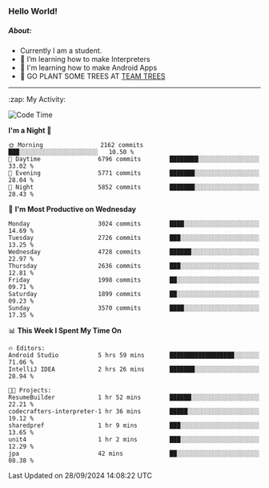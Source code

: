 ### Hello World!

##### About:
- Currently I am a student.
- 🌱 I’m learning how to make Interpreters
- 🌱 I'm learning how to make Android Apps
- 🌱 GO PLANT SOME TREES AT [TEAM TREES](https://teamtrees.org/)

---
  <summary>:zap: My Activity:</summary>
  
<!--START_SECTION:waka-->
![Code Time](http://img.shields.io/badge/Code%20Time-1%2C481%20hrs%202%20mins-blue)

**I'm a Night 🦉** 

```text
🌞 Morning                2162 commits        ███░░░░░░░░░░░░░░░░░░░░░░   10.50 % 
🌆 Daytime                6796 commits        ████████░░░░░░░░░░░░░░░░░   33.02 % 
🌃 Evening                5771 commits        ███████░░░░░░░░░░░░░░░░░░   28.04 % 
🌙 Night                  5852 commits        ███████░░░░░░░░░░░░░░░░░░   28.43 % 
```
📅 **I'm Most Productive on Wednesday** 

```text
Monday                   3024 commits        ████░░░░░░░░░░░░░░░░░░░░░   14.69 % 
Tuesday                  2726 commits        ███░░░░░░░░░░░░░░░░░░░░░░   13.25 % 
Wednesday                4728 commits        ██████░░░░░░░░░░░░░░░░░░░   22.97 % 
Thursday                 2636 commits        ███░░░░░░░░░░░░░░░░░░░░░░   12.81 % 
Friday                   1998 commits        ██░░░░░░░░░░░░░░░░░░░░░░░   09.71 % 
Saturday                 1899 commits        ██░░░░░░░░░░░░░░░░░░░░░░░   09.23 % 
Sunday                   3570 commits        ████░░░░░░░░░░░░░░░░░░░░░   17.35 % 
```


📊 **This Week I Spent My Time On** 

```text
🔥 Editors: 
Android Studio           5 hrs 59 mins       ██████████████████░░░░░░░   71.06 % 
IntelliJ IDEA            2 hrs 26 mins       ███████░░░░░░░░░░░░░░░░░░   28.94 % 

🐱‍💻 Projects: 
ResumeBuilder            1 hr 52 mins        ██████░░░░░░░░░░░░░░░░░░░   22.21 % 
codecrafters-interpreter-1 hr 36 mins        █████░░░░░░░░░░░░░░░░░░░░   19.12 % 
sharedpref               1 hr 9 mins         ███░░░░░░░░░░░░░░░░░░░░░░   13.65 % 
unit4                    1 hr 2 mins         ███░░░░░░░░░░░░░░░░░░░░░░   12.29 % 
jpa                      42 mins             ██░░░░░░░░░░░░░░░░░░░░░░░   08.38 % 
```


 Last Updated on 28/09/2024 14:08:22 UTC
<!--END_SECTION:waka-->
